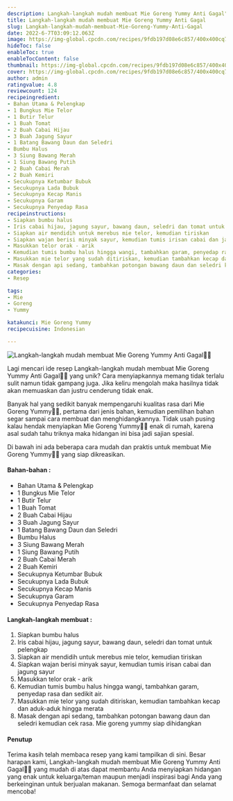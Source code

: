 ```yaml
---
description: Langkah-langkah mudah membuat Mie Goreng Yummy Anti Gagal"
title: Langkah-langkah mudah membuat Mie Goreng Yummy Anti Gagal
slug: Langkah-langkah-mudah-membuat-Mie-Goreng-Yummy-Anti-Gagal
date: 2022-6-7T03:09:12.063Z
image: https://img-global.cpcdn.com/recipes/9fdb197d08e6c857/400x400cq70/photo.jpg
hideToc: false
enableToc: true
enableTocContent: false
thumbnail: https://img-global.cpcdn.com/recipes/9fdb197d08e6c857/400x400cq70/photo.jpg
cover: https://img-global.cpcdn.com/recipes/9fdb197d08e6c857/400x400cq70/photo.jpg
author: admin
ratingvalue: 4.8
reviewcount: 124
recipeingredient:
- Bahan Utama & Pelengkap
- 1 Bungkus Mie Telor
- 1 Butir Telur
- 1 Buah Tomat
- 2 Buah Cabai Hijau
- 3 Buah Jagung Sayur
- 1 Batang Bawang Daun dan Seledri
- Bumbu Halus
- 3 Siung Bawang Merah
- 1 Siung Bawang Putih
- 2 Buah Cabai Merah
- 2 Buah Kemiri
- Secukupnya Ketumbar Bubuk
- Secukupnya Lada Bubuk
- Secukupnya Kecap Manis
- Secukupnya Garam
- Secukupnya Penyedap Rasa
recipeinstructions:
- Siapkan bumbu halus
- Iris cabai hijau, jagung sayur, bawang daun, seledri dan tomat untuk pelengkap
- Siapkan air mendidih untuk merebus mie telor, kemudian tiriskan
- Siapkan wajan berisi minyak sayur, kemudian tumis irisan cabai dan jagung sayur
- Masukkan telor orak - arik
- Kemudian tumis bumbu halus hingga wangi, tambahkan garam, penyedap rasa dan sedikit air.
- Masukkan mie telor yang sudah ditiriskan, kemudian tambahkan kecap dan aduk-aduk hingga merata
- Masak dengan api sedang, tambahkan potongan bawang daun dan seledri kemudian cek rasa. Mie goreng yummy siap dihidangkan
categories:
- Resep

tags:
- Mie
- Goreng
- Yummy

katakunci: Mie Goreng Yummy
recipecuisine: Indonesian

---
```


![Langkah-langkah mudah membuat Mie Goreng Yummy Anti Gagal👩‍🍳](https://img-global.cpcdn.com/recipes/9fdb197d08e6c857/400x400cq70/photo.jpg)

Lagi mencari ide resep Langkah-langkah mudah membuat Mie Goreng Yummy Anti Gagal👩‍🍳 yang unik? Cara menyiapkannya memang tidak terlalu sulit namun tidak gampang juga. Jika keliru mengolah maka hasilnya tidak akan memuaskan dan justru cenderung tidak enak.

Banyak hal yang sedikit banyak mempengaruhi kualitas rasa dari Mie Goreng Yummy👩‍🍳, pertama dari jenis bahan, kemudian pemilihan bahan segar sampai cara membuat dan menghidangkannya. Tidak usah pusing kalau hendak menyiapkan Mie Goreng Yummy👩‍🍳 enak di rumah, karena asal sudah tahu triknya maka hidangan ini bisa jadi sajian spesial.

Di bawah ini ada beberapa cara mudah dan praktis untuk membuat Mie Goreng Yummy👩‍🍳 yang siap dikreasikan.

<!--inarticleads1-->

#### Bahan-bahan :

- Bahan Utama & Pelengkap
- 1 Bungkus Mie Telor
- 1 Butir Telur
- 1 Buah Tomat
- 2 Buah Cabai Hijau
- 3 Buah Jagung Sayur
- 1 Batang Bawang Daun dan Seledri
- Bumbu Halus
- 3 Siung Bawang Merah
- 1 Siung Bawang Putih
- 2 Buah Cabai Merah
- 2 Buah Kemiri
- Secukupnya Ketumbar Bubuk
- Secukupnya Lada Bubuk
- Secukupnya Kecap Manis
- Secukupnya Garam
- Secukupnya Penyedap Rasa

<!--inarticleads2-->

#### Langkah-langkah membuat :

1. Siapkan bumbu halus
1. Iris cabai hijau, jagung sayur, bawang daun, seledri dan tomat untuk pelengkap
1. Siapkan air mendidih untuk merebus mie telor, kemudian tiriskan
1. Siapkan wajan berisi minyak sayur, kemudian tumis irisan cabai dan jagung sayur
1. Masukkan telor orak - arik
1. Kemudian tumis bumbu halus hingga wangi, tambahkan garam, penyedap rasa dan sedikit air.
1. Masukkan mie telor yang sudah ditiriskan, kemudian tambahkan kecap dan aduk-aduk hingga merata
1. Masak dengan api sedang, tambahkan potongan bawang daun dan seledri kemudian cek rasa. Mie goreng yummy siap dihidangkan

#### Penutup

Terima kasih telah membaca resep yang kami tampilkan di sini. Besar harapan kami, Langkah-langkah mudah membuat Mie Goreng Yummy Anti Gagal👩‍🍳 yang mudah di atas dapat membantu Anda menyiapkan hidangan yang enak untuk keluarga/teman maupun menjadi inspirasi bagi Anda yang berkeinginan untuk berjualan makanan. Semoga bermanfaat dan selamat mencoba!
